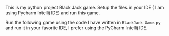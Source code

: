This is my python project Black Jack game. Setup the files in your IDE ( I am using Pycharm Intellij IDE) and run this game.

Run the following game using the  code I have written in ```BlackJack Game.py``` and run it in your favorite IDE, I prefer using the PyCharm Intellij IDE.
